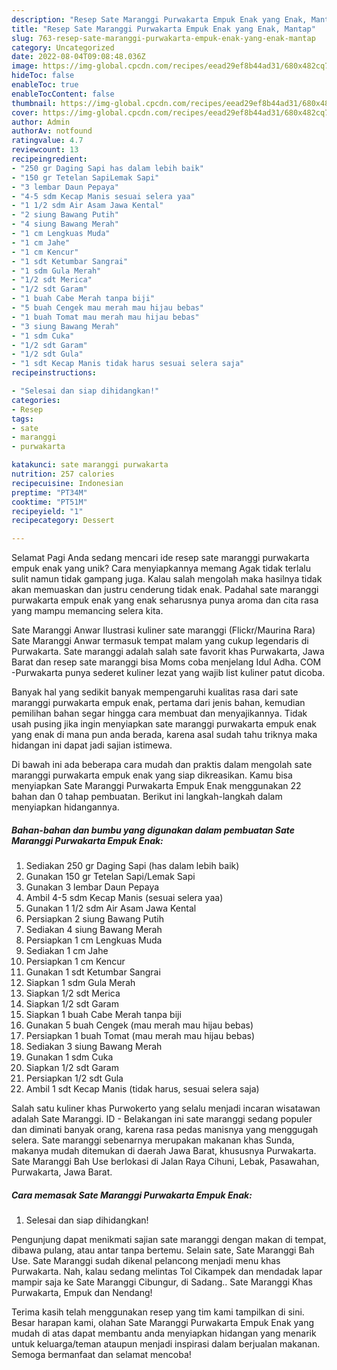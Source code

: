 ```yaml
---
description: "Resep Sate Maranggi Purwakarta Empuk Enak yang Enak, Mantap"
title: "Resep Sate Maranggi Purwakarta Empuk Enak yang Enak, Mantap"
slug: 763-resep-sate-maranggi-purwakarta-empuk-enak-yang-enak-mantap
category: Uncategorized
date: 2022-08-04T09:08:48.036Z
image: https://img-global.cpcdn.com/recipes/eead29ef8b44ad31/680x482cq70/sate-maranggi-purwakarta-empuk-enak-foto-resep-utama.jpg
hideToc: false
enableToc: true
enableTocContent: false
thumbnail: https://img-global.cpcdn.com/recipes/eead29ef8b44ad31/680x482cq70/sate-maranggi-purwakarta-empuk-enak-foto-resep-utama.jpg
cover: https://img-global.cpcdn.com/recipes/eead29ef8b44ad31/680x482cq70/sate-maranggi-purwakarta-empuk-enak-foto-resep-utama.jpg
author: Admin
authorAv: notfound
ratingvalue: 4.7
reviewcount: 13
recipeingredient:
- "250 gr Daging Sapi has dalam lebih baik"
- "150 gr Tetelan SapiLemak Sapi"
- "3 lembar Daun Pepaya"
- "4-5 sdm Kecap Manis sesuai selera yaa"
- "1 1/2 sdm Air Asam Jawa Kental"
- "2 siung Bawang Putih"
- "4 siung Bawang Merah"
- "1 cm Lengkuas Muda"
- "1 cm Jahe"
- "1 cm Kencur"
- "1 sdt Ketumbar Sangrai"
- "1 sdm Gula Merah"
- "1/2 sdt Merica"
- "1/2 sdt Garam"
- "1 buah Cabe Merah tanpa biji"
- "5 buah Cengek mau merah mau hijau bebas"
- "1 buah Tomat mau merah mau hijau bebas"
- "3 siung Bawang Merah"
- "1 sdm Cuka"
- "1/2 sdt Garam"
- "1/2 sdt Gula"
- "1 sdt Kecap Manis tidak harus sesuai selera saja"
recipeinstructions:

- "Selesai dan siap dihidangkan!"
categories:
- Resep
tags:
- sate
- maranggi
- purwakarta

katakunci: sate maranggi purwakarta 
nutrition: 257 calories
recipecuisine: Indonesian
preptime: "PT34M"
cooktime: "PT51M"
recipeyield: "1"
recipecategory: Dessert

---
```



Selamat Pagi Anda sedang mencari ide resep sate maranggi purwakarta empuk enak yang unik? Cara menyiapkannya memang Agak tidak terlalu sulit namun tidak gampang juga. Kalau salah mengolah maka hasilnya tidak akan memuaskan dan justru cenderung tidak enak. Padahal sate maranggi purwakarta empuk enak yang enak seharusnya punya aroma dan cita rasa yang mampu memancing selera kita.


Sate Maranggi Anwar Ilustrasi kuliner sate maranggi (Flickr/Maurina Rara) Sate Maranggi Anwar termasuk tempat malam yang cukup legendaris di Purwakarta. Sate maranggi adalah salah sate favorit khas Purwakarta, Jawa Barat dan resep sate maranggi bisa Moms coba menjelang Idul Adha. COM -Purwakarta punya sederet kuliner lezat yang wajib list kuliner patut dicoba.

Banyak hal yang sedikit banyak mempengaruhi kualitas rasa dari sate maranggi purwakarta empuk enak, pertama dari jenis bahan, kemudian pemilihan bahan segar hingga cara membuat dan menyajikannya. Tidak usah pusing jika ingin menyiapkan sate maranggi purwakarta empuk enak yang enak di mana pun anda berada, karena asal sudah tahu triknya maka hidangan ini dapat jadi sajian istimewa.


Di bawah ini ada beberapa cara mudah dan praktis dalam mengolah sate maranggi purwakarta empuk enak yang siap dikreasikan. Kamu bisa menyiapkan Sate Maranggi Purwakarta Empuk Enak menggunakan 22 bahan dan 0 tahap pembuatan. Berikut ini langkah-langkah dalam menyiapkan hidangannya.

<!--inarticleads1-->

##### Bahan-bahan dan bumbu yang digunakan dalam pembuatan Sate Maranggi Purwakarta Empuk Enak:

1. Sediakan 250 gr Daging Sapi (has dalam lebih baik)
1. Gunakan 150 gr Tetelan Sapi/Lemak Sapi
1. Gunakan 3 lembar Daun Pepaya
1. Ambil 4-5 sdm Kecap Manis (sesuai selera yaa)
1. Gunakan 1 1/2 sdm Air Asam Jawa Kental
1. Persiapkan 2 siung Bawang Putih
1. Sediakan 4 siung Bawang Merah
1. Persiapkan 1 cm Lengkuas Muda
1. Sediakan 1 cm Jahe
1. Persiapkan 1 cm Kencur
1. Gunakan 1 sdt Ketumbar Sangrai
1. Siapkan 1 sdm Gula Merah
1. Siapkan 1/2 sdt Merica
1. Siapkan 1/2 sdt Garam
1. Siapkan 1 buah Cabe Merah tanpa biji
1. Gunakan 5 buah Cengek (mau merah mau hijau bebas)
1. Persiapkan 1 buah Tomat (mau merah mau hijau bebas)
1. Sediakan 3 siung Bawang Merah
1. Gunakan 1 sdm Cuka
1. Siapkan 1/2 sdt Garam
1. Persiapkan 1/2 sdt Gula
1. Ambil 1 sdt Kecap Manis (tidak harus, sesuai selera saja)


Salah satu kuliner khas Purwokerto yang selalu menjadi incaran wisatawan adalah Sate Maranggi. ID - Belakangan ini sate maranggi sedang populer dan diminati banyak orang, karena rasa pedas manisnya yang menggugah selera. Sate maranggi sebenarnya merupakan makanan khas Sunda, makanya mudah ditemukan di daerah Jawa Barat, khususnya Purwakarta. Sate Maranggi Bah Use berlokasi di Jalan Raya Cihuni, Lebak, Pasawahan, Purwakarta, Jawa Barat. 

<!--inarticleads2-->

##### Cara memasak Sate Maranggi Purwakarta Empuk Enak:


1. Selesai dan siap dihidangkan!

Pengunjung dapat menikmati sajian sate maranggi dengan makan di tempat, dibawa pulang, atau antar tanpa bertemu. Selain sate, Sate Maranggi Bah Use. Sate Maranggi sudah dikenal pelancong menjadi menu khas Purwakarta. Nah, kalau sedang melintas Tol Cikampek dan mendadak lapar mampir saja ke Sate Maranggi Cibungur, di Sadang.. Sate Maranggi Khas Purwakarta, Empuk dan Nendang! 

Terima kasih telah menggunakan resep yang tim kami tampilkan di sini. Besar harapan kami, olahan Sate Maranggi Purwakarta Empuk Enak yang mudah di atas dapat membantu anda menyiapkan hidangan yang menarik untuk keluarga/teman ataupun menjadi inspirasi dalam berjualan makanan. Semoga bermanfaat dan selamat mencoba!
